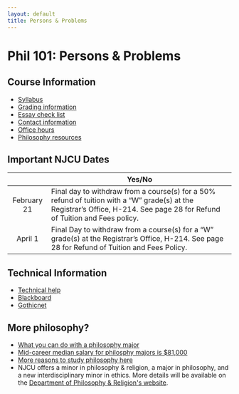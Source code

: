 ```yaml
---
layout: default
title: Persons & Problems
---
```


# Phil 101: Persons & Problems

## Course Information

+ [Syllabus](Syllabus.pdf)
+ [Grading information](/Teaching/Grading/)
+ [Essay check list](/Teaching/Check)
+ [Contact information](/Contact)
+ [Office hours](/Contact/Office)
+ [Philosophy resources](/Teaching/Resources/)

## Important NJCU Dates

|         | Yes/No    | 
| :-------------: | ------------- | 
| February 21 | Final day to withdraw from a course(s) for a 50% refund of tuition with a “W” grade(s) at the Registrar’s Office, H-214. See page 28 for Refund of Tuition and Fees policy.|
| April 1  | Final Day to withdraw from a course(s) for a “W” grade(s) at the Registrar’s Office, H-214. See page 28 for Refund of Tuition and Fees Policy.|

## Technical Information 
+ [Technical help](http://newlearning.njcu.edu)
+ [Blackboard](http://blackboard.njcu.edu) 
+ [Gothicnet](http://gothicnet.njcu.edu)


## More philosophy? 

+ [What you can do with a philosophy major](http://whatcanidowiththismajor.com/major/philosophy/)
+ [Mid-career median salary for philosphy majors is $81,000](http://online.wsj.com/public/resources/documents/info-Degrees_that_Pay_you_Back-sort.html)
+ [More reasons to study philosophy here](http://www.njcu.edu/philosophyreligion/why-philosophy)
+ NJCU offers a minor in philosophy & religion, a major in philosophy, and a new interdisciplinary minor in ethics. More details will be available on the [Department of Philosophy & Religion's website](http://www.njcu.edu/department/philosophy-religion).